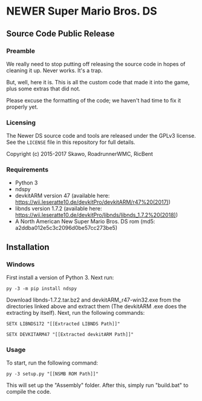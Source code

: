 # NEWER Super Mario Bros. DS
## Source Code Public Release

### Preamble

We really need to stop putting off releasing the source code
in hopes of cleaning it up. Never works. It's a trap.

But, well, here it is. This is all the custom code that made
it into the game, plus some extras that did not.

Please excuse the formatting of the code; we haven't had time to fix it properly yet.

### Licensing

The Newer DS source code and tools are released under the GPLv3 license.
See the `LICENSE` file in this repository for full details.

Copyright (c) 2015-2017 Skawo, RoadrunnerWMC, RicBent

### Requirements

- Python 3
- ndspy
- devkitARM version 47 (available here: https://wii.leseratte10.de/devkitPro/devkitARM/r47%20(2017))
- libnds version 1.7.2 (available here: https://wii.leseratte10.de/devkitPro/libnds/libnds_1.7.2%20(2018))
- A North American New Super Mario Bros. DS rom (md5: a2ddba012e5c3c2096d0be57cc273be5)

## Installation

### Windows

First install a version of Python 3. Next run:

``py -3 -m pip install ndspy``

Download libnds-1.7.2.tar.bz2 and devkitARM_r47-win32.exe from the directories linked above and extract them (The devkitARM .exe does the extracting by itself). Next, run the following commands:

``SETX LIBNDS172 "[[Extracted LIBNDS Path]]"``

``SETX DEVKITARM47 "[[Extracted devkitARM Path]]"``


### Usage

To start, run the following command:

``py -3 setup.py "[[NSMB ROM Path]]"``

This will set up the "Assembly" folder. After this, simply run "build.bat" to compile the code.
